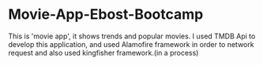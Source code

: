 # Movie-App-Ebost-Bootcamp
This is 'movie app', it shows trends and popular movies. I used TMDB Api to develop this application, and used Alamofire framework in order to network request and also used kingfisher framework.(in a process)

